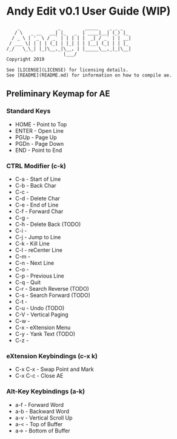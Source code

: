 # Andy Edit v0.1 User Guide (WIP)

        _              _         _____    _ _ _
       / \   _ __   __| |_   _  | ____|__| (_) |_
      / _ \ | '_ \ / _` | | | | |  _| / _` | | __|
     / ___ \| | | | (_| | |_| | | |__| (_| | | |_
    /_/   \_\_| |_|\__,_|\__, | |_____\__,_|_|\__|
                         |___/
    Copyright 2019

    See [LICENSE](LICENSE) for licensing details.
    See [README](README.md) for information on how to compile ae.

## Preliminary Keymap for AE 

### Standard Keys
* HOME   - Point to Top
* ENTER  - Open Line
* PGUp   - Page Up
* PGDn   - Page Down
* END    - Point to End

### CTRL Modifier (c-k)
* C-a    - Start of Line
* C-b    - Back Char
* C-c    -
* C-d    - Delete Char
* C-e    - End of Line
* C-f    - Forward Char
* C-g    -
* C-h    - Delete Back (TODO)
* C-i    -
* C-j    - Jump to Line
* C-k    - Kill Line
* C-l    - reCenter Line
* C-m    -
* C-n    - Next Line
* C-o    - 
* C-p    - Previous Line
* C-q    - Quit
* C-r    - Search Reverse (TODO)
* C-s    - Search Forward (TODO)
* C-t    -
* C-u    - Undo (TODO)
* C-V    - Vertical Paging
* C-w    - 
* C-x    - eXtension Menu
* C-y    - Yank Text (TODO)
* C-z    - 

### eXtension Keybindings (c-x k)
* C-x C-x - Swap Point and Mark
* C-x C-c - Close AE

### Alt-Key Keybindings (a-k)
* a-f     - Forward Word
* a-b     - Backward Word
* a-v     - Vertical Scroll Up
* a-<     - Top of Buffer
* a->     - Bottom of Buffer

